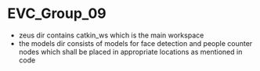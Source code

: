 # EVC_Group_09
* zeus dir contains catkin_ws which is the main workspace
* the models dir consists of models for face detection and people counter nodes which shall be placed in appropriate locations as mentioned in code
